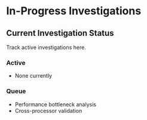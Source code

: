 # In-Progress Investigations

## Current Investigation Status

Track active investigations here.

### Active

- None currently

### Queue

- Performance bottleneck analysis
- Cross-processor validation

